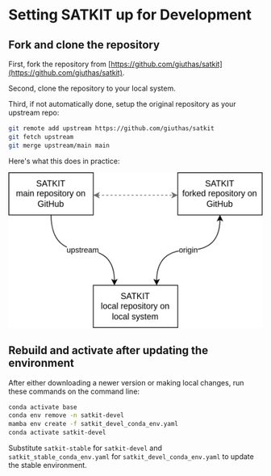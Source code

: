 # Setting SATKIT up for Development

## Fork and clone the repository

First, fork the repository from [https://github.com/giuthas/satkit](https://github.com/giuthas/satkit).

Second, clone the repository to your local system.

Third, if not automatically done, setup the original repository as your upstream repo:

```bash
git remote add upstream https://github.com/giuthas/satkit
git fetch upstream
git merge upstream/main main
```

Here's what this does in practice:

![forking SATKIT](forking_satkit.drawio.png)

## Rebuild and activate after updating the environment

After either downloading a newer version or making local changes, run these commands on the command line:

```bash
conda activate base
conda env remove -n satkit-devel
mamba env create -f satkit_devel_conda_env.yaml
conda activate satkit-devel
```

Substitute `satkit-stable` for `satkit-devel` and `satkit_stable_conda_env.yaml` for `satkit_devel_conda_env.yaml` to update the stable environment.
